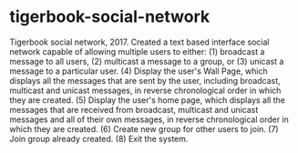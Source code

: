 # tigerbook-social-network
Tigerbook social network, 2017. Created a text based interface social network capable of allowing multiple users to either: (1) broadcast a message to all users, (2) multicast a message to a group, or (3) unicast a message to a particular user. (4) Display the user's Wall Page, which displays all the messages that are sent by the user, including broadcast, multicast and unicast messages, in reverse chronological order in which they are created. (5) Display the user's home page, which displays all the messages that are received from broadcast, multicast and unicast messages and all of their own messages, in reverse chronological order in which they are created. (6) Create new group for other users to join. (7) Join group already created. (8) Exit the system. 

